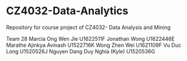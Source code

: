 # CZ4032-Data-Analytics
Repository for course project of CZ4032- Data Analysis and Mining

Team 28
Marcia Ong Wen Jie
U1622511F
Jonathan Wong
U1622446E
Marathe Ajinkya Avinash
U1522716K
Wong Zhen Wei
U1621109F
Vu Duc Long
U1520526J
Nguyen Dang Duy Nghia (Kyle)
U1520536G

